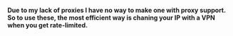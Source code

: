 **Due to my lack of proxies I have no way to make one with proxy support. So to use these, the most efficient way is chaning your IP with a VPN when you get rate-limited.**
